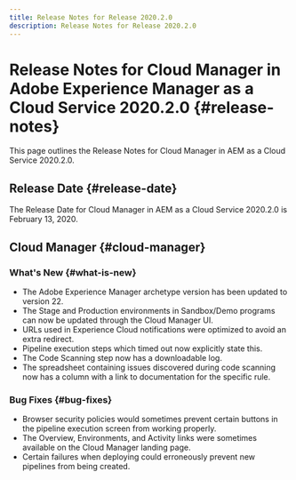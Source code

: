```yaml
---
title: Release Notes for Release 2020.2.0
description: Release Notes for Release 2020.2.0
---
```


# Release Notes for Cloud Manager in Adobe Experience Manager as a Cloud Service 2020.2.0 {#release-notes}

This page outlines the Release Notes for Cloud Manager in AEM as a Cloud Service 2020.2.0.

## Release Date {#release-date}

The Release Date for Cloud Manager in AEM as a Cloud Service 2020.2.0 is February 13, 2020.

## Cloud Manager {#cloud-manager}

### What's New {#what-is-new}

* The Adobe Experience Manager archetype version has been updated to version 22.
* The Stage and Production environments in Sandbox/Demo programs can now be updated through the Cloud Manager UI.
* URLs used in Experience Cloud notifications were optimized to avoid an extra redirect.
* Pipeline execution steps which timed out now explicitly state this.
* The Code Scanning step now has a downloadable log.
* The spreadsheet containing issues discovered during code scanning now has a column with a link to documentation for the specific rule.

### Bug Fixes  {#bug-fixes}

* Browser security policies would sometimes prevent certain buttons in the pipeline execution screen from working properly.
* The Overview, Environments, and Activity links were sometimes available on the Cloud Manager landing page.
* Certain failures when deploying could erroneously prevent new pipelines from being created.
